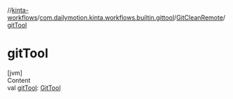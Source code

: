 //[kinta-workflows](../../../index.md)/[com.dailymotion.kinta.workflows.builtin.gittool](../index.md)/[GitCleanRemote](index.md)/[gitTool](git-tool.md)



# gitTool  
[jvm]  
Content  
val [gitTool](git-tool.md): [GitTool](../../../../kinta-cli/com.dailymotion.kinta/-git-tool/index.md)  



